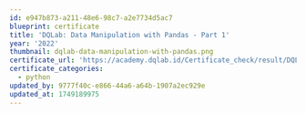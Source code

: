 ```yaml
---
id: e947b873-a211-48e6-98c7-a2e7734d5ac7
blueprint: certificate
title: 'DQLab: Data Manipulation with Pandas - Part 1'
year: '2022'
thumbnail: dqlab-data-manipulation-with-pandas.png
certificate_url: 'https://academy.dqlab.id/Certificate_check/result/DQLABINTP1GPCAGC/NONTRACK'
certificate_categories:
  - python
updated_by: 9777f40c-e866-44a6-a64b-1907a2ec929e
updated_at: 1749189975
---
```

